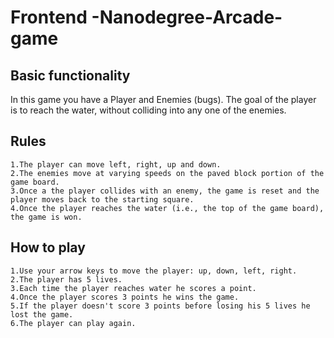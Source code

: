 # Frontend -Nanodegree-Arcade-game

## Basic functionality
 In this game you have a Player and Enemies (bugs). The goal of the player is to reach the water, without colliding into any one of the enemies.

## Rules
    1.The player can move left, right, up and down.
    2.The enemies move at varying speeds on the paved block portion of the game board.
    3.Once a the player collides with an enemy, the game is reset and the player moves back to the starting square.
    4.Once the player reaches the water (i.e., the top of the game board), the game is won.

## How to play
    1.Use your arrow keys to move the player: up, down, left, right.
    2.The player has 5 lives.
    3.Each time the player reaches water he scores a point.
    4.Once the player scores 3 points he wins the game.
    5.If the player doesn't score 3 points before losing his 5 lives he lost the game.
    6.The player can play again.
        
